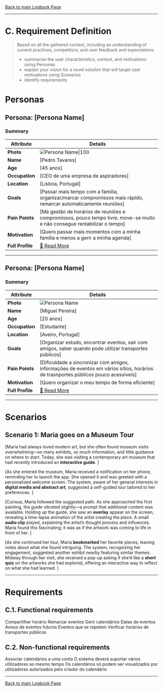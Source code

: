 [Back to main Logbook Page](../hci_logbook.md)

---
# C. Requirement Definition
>	Based on all the gathered context, including an understanding of current practices, competitors, and user feedback and expectations: 
>	- summarize the user characteristics, context, and motivations using Personas
>	- explain your vision for a novel solution that will target user motivations using Scenarios
>	- identify requirements

# Personas

## Persona: [Persona Name] 
### Summary 
| Attribute        | Details                                       |
| ---------------- | --------------------------------------------- |
| **Photo**        | ![Persona Name\|100](personas/persona1.jpeg)  |
| **Name**         | [Pedro Tavares]                                |
| **Age**          | [45 anos]                                 |
| **Occupation**   | [CEO de uma empresa de aspiradores]                           |
| **Location**     | [Lisboa, Portugal]                               |
| **Goals**        | [Passar mais tempo com a família, organizar/marcar compromissos mais rápido, remarcar automaticamente reuniões]           |
| **Pain Points**  | [Má gestão de horários de reuniões e compromissos, pouco tempo livre, move-se muito e não consegue rentabilizar o tempo]              |
| **Motivation**   | [Quero passar mais momentos com a minha família e menos a gerir a minha agenda]                |              |
| **Full Profile** | [📄 Read More](personas/persona1_template.md) |

---
## Persona: [Persona Name] 
### Summary 
| Attribute        | Details                                       |
| ---------------- | --------------------------------------------- |
| **Photo**        | ![Persona Name](path/to/photo.jpg)            |
| **Name**         | [Miguel Pereira]                                |
| **Age**          | [20 anos]                                 |
| **Occupation**   | [Estudante]                           |
| **Location**     | [Aveiro, Portugal]                               |
| **Goals**        | [Organizar estudo, encontrar eventos, sair com amigos, saber quando pode utilizar transportes públicos]           |
| **Pain Points**  | [Dificuldade a sincronizar com amigos, informações de eventos em vários sítios, horários de trasnportes públicos pouco acessíveis]              |
| **Motivation**   | [Quero organizar o meu tempo de forma eficiente]  
| **Full Profile** | [📄 Read More](personas/persona2_template.md) |

---





# Scenarios


## Scenario 1: Maria goes on a Museum Tour

[Maria had always loved modern art, but she often found museum visits overwhelming—so many exhibits, so much information, and little guidance on where to start. Today, she was visiting a contemporary art museum that had recently introduced an **interactive guide**.  ]

[As she entered the museum, Maria received a notification on her phone, reminding her to launch the app. She opened it and was greeted with a personalized welcome screen. The system, aware of her general interests in **digital media and abstract art**, suggested a self-guided tour tailored to her preferences.  ]

[Curious, Maria followed the suggested path. As she approached the first painting, the guide vibrated slightly—a prompt that additional content was available. Holding up the guide, she saw an **overlay** appear on the screen, revealing a time-lapse animation of the artist creating the piece. A small **audio clip** played, explaining the artist’s thought process and influences. Maria found this fascinating; it was as if the artwork was coming to life in front of her.  ]

[As she continued her tour, Maria **bookmarked** her favorite pieces, leaving notes about what she found intriguing. The system, recognizing her engagement, suggested another exhibit nearby featuring similar themes. Midway through her visit, she received a pop-up asking if she’d like a **short quiz** on the artworks she had explored, offering an interactive way to reflect on what she had learned.  ]

---


# Requirements





## C.1. Functional requirements

Compartilhar horário
Remarcar eventos
Gerir calendários
Datas de eventos 
Avisos de eventos futuros
Eventos que se repetem
Verificar horários de transportes públicos


## C.2. Non-functional requirements

Associar calendários a uma conta 
O sistema deverá suportar vários utilizadores ao mesmo tempo
Os calendários só podem ser visualizados por utilizadores autorizados pelo criador do calendário 

---
[Back to main Logbook Page](hci_logbook.md)